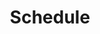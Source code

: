 ---
title: Schedule
milestone: 
    - date: 17th Nov 2021
      type: IG Live
      title: Dangerously in Love
      time: 9pm
      platform: IG
    - date: 23rd Nov 2021
      type: Podcast
      title: You're In Control Campaign
      time: 9pm
      platform: Podcast
    - date: 29th Nov 2021
      type: Podcast
      title: Parents selalu betul ke?
      time: 9pm
      platform: Podcast
    - date: 1st December 2021
      type: IG Live
      title: What to Know in Making Online Friends
      time: 9pm
      platform: IG
    - date: 7th Dec 2021
      type: Podcast
      title: Kene selalu ikut cakap pasangan ke?
      time: 9pm
      platform: Podcast
    - date: 14th Dec 2021
      type: Podcast
      title: Apa itu "consent"?
      time: 9pm
      platform: Podcast
    - date: 21st Dec 2021
      type: IG Live
      title: Nudes, Threats and Stalking
      time: 9pm
      platform: IG
    - date: 28th December
      type: Podcast
      title: Mengambil balik kuasa
      time: 9pm
      platform: Podcast
    
---